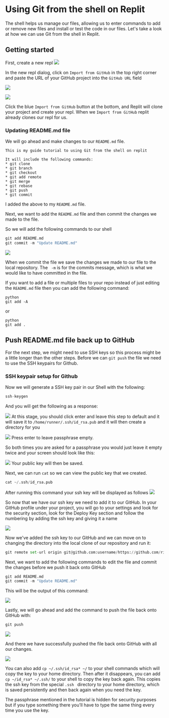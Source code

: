 

# Using Git from the shell on Replit


The shell helps us manage our files, allowing us to enter commands to add or remove new files and install or test the code in our files. Let's take a look at how we can use Git from the shell in Replit.


## Getting started


First, create a new repl
![](img1.png)

In the new repl dialog, click on `Import from GitHub` in the top right corner and paste the URL of your GitHub project into the `GitHub URL` field

![](img2.png)

![](img3.png)


Click the blue `Import from GitHub` button at the bottom, and Replit will clone your project and create your repl.
When we `Import from GitHub` replit already clones our repl for us.





### Updating README.md file


We will go ahead and make changes to our ```README.md``` file. 
```
This is my guide tutorial to using Git from the shell on replit

It will include the following commands:
* git clone
* git branch
* git checkout
* git add remote
* git merge
* git rebase
* git push
* git commit
```
I added the above to my `README.md` file. 


Next, we want to add the `README.md` file and then commit the changes we made to the file. 

So we will add the following commands to our shell
```python
git add README.md
git commit -m "Update README.md"
```

![](img5.png)

When we commit the file we save the changes we made to our file to the local repository. The ``` -m``` is for the commits message, which is what we would like to have committed in the file. 

If you want to add a file or multiple files to your repo instead of just editing the `README.md` file then you can add the following command:

```
python
git add -A
```
or 
```
python
git add .
```

## Push README.md file back up to GitHub


For the next step, we might need to use SSH keys so this process might be a little longer than the other steps. 
Before we can ```git push``` the file we need to use the SSH keypairs for Github.

### SSH keypair setup for Github

Now we will generate a SSH key pair in our Shell with the following:

```python
ssh-keygen
```
And you will get the following as a response:

![](img6.png)
At this stage, you should click enter and leave this step to default and it will save it to ```/home/runner/.ssh/id_rsa.pub```  and it will then create a directory for you

![](img7.png)
Press enter to leave passphrase empty. 

 So both times you are asked for a passphrase you would just leave it empty twice and your screen should look like this:


![](img8.png)
Your public key will then be saved.



Next, we can run ```cat``` so we can view the public key that we created. 
```python
cat ~/.ssh/id_rsa.pub
```
After running this command your ssh key will be displayed as follows
![](img10.png)







So now that we have our ssh key we need to add it to our GitHub. In your GitHub profile under your project, you will go to your settings and look for the security section, look for the Deploy Key section and follow the numbering by adding the ssh key and giving it a name 


![](imgscreen.png)



Now we've added the ssh key to our GitHub and we can move on to changing the directory into the local clone of our repository and run it:
```python
git remote set-url origin git@github.com:username/https://github.com/ritza-co/git-demo
```
Next, we want to add the following commands to edit the file and commit the changes before we push it back onto GitHub
```python
git add README.md
git commit -m "Update README.md"
```
This will be the output of this command: 


![](img12.png)

Lastly, we will go ahead and add the command to push the file back onto GitHub with:
```python
git push
```

![](img13.png)

And there we have successfully pushed the file back onto GitHub with all our changes. 

![](img15.png)



You can also add `cp ~/.ssh/id_rsa* ~/` to your shell commands which will copy the key to your home directory. Then after it disappears, you can add `cp ~/id_rsa* ~/.ssh/` to your shell to copy the key back again. This copies the ssh key from the special `.ssh ` directory to your home directory, which is saved persistently and then back again when you need the key.

The passphrase mentioned in the tutorial is hidden for security purposes but if you type something there you’ll have to type the same thing every time you use the key.


